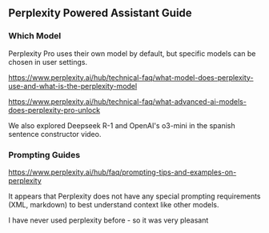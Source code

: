 ## Perplexity Powered Assistant Guide

### Which Model
Perplexity Pro uses their own model by default, but specific models can be chosen in user settings.

https://www.perplexity.ai/hub/technical-faq/what-model-does-perplexity-use-and-what-is-the-perplexity-model

https://www.perplexity.ai/hub/technical-faq/what-advanced-ai-models-does-perplexity-pro-unlock

We also explored Deepseek R-1 and OpenAI's o3-mini in the spanish sentence constructor video.

### Prompting Guides

https://www.perplexity.ai/hub/faq/prompting-tips-and-examples-on-perplexity

It appears that Perplexity does not have any special prompting requirements (XML, markdown) to best understand context like other models.

I have never used perplexity before - so it was very pleasant